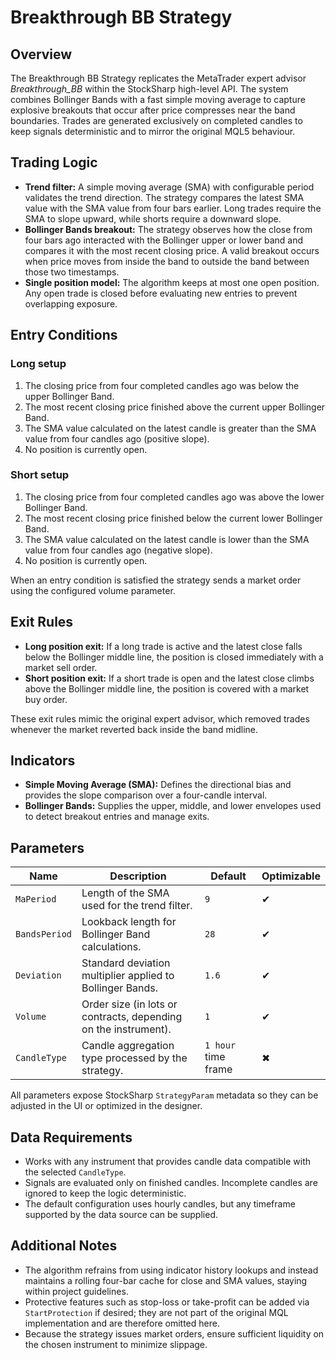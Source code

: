 # Breakthrough BB Strategy

## Overview
The Breakthrough BB Strategy replicates the MetaTrader expert advisor *Breakthrough_BB* within the StockSharp high-level API. The system combines Bollinger Bands with a fast simple moving average to capture explosive breakouts that occur after price compresses near the band boundaries. Trades are generated exclusively on completed candles to keep signals deterministic and to mirror the original MQL5 behaviour.

## Trading Logic
- **Trend filter:** A simple moving average (SMA) with configurable period validates the trend direction. The strategy compares the latest SMA value with the SMA value from four bars earlier. Long trades require the SMA to slope upward, while shorts require a downward slope.
- **Bollinger Bands breakout:** The strategy observes how the close from four bars ago interacted with the Bollinger upper or lower band and compares it with the most recent closing price. A valid breakout occurs when price moves from inside the band to outside the band between those two timestamps.
- **Single position model:** The algorithm keeps at most one open position. Any open trade is closed before evaluating new entries to prevent overlapping exposure.

## Entry Conditions
### Long setup
1. The closing price from four completed candles ago was below the upper Bollinger Band.
2. The most recent closing price finished above the current upper Bollinger Band.
3. The SMA value calculated on the latest candle is greater than the SMA value from four candles ago (positive slope).
4. No position is currently open.

### Short setup
1. The closing price from four completed candles ago was above the lower Bollinger Band.
2. The most recent closing price finished below the current lower Bollinger Band.
3. The SMA value calculated on the latest candle is lower than the SMA value from four candles ago (negative slope).
4. No position is currently open.

When an entry condition is satisfied the strategy sends a market order using the configured volume parameter.

## Exit Rules
- **Long position exit:** If a long trade is active and the latest close falls below the Bollinger middle line, the position is closed immediately with a market sell order.
- **Short position exit:** If a short trade is open and the latest close climbs above the Bollinger middle line, the position is covered with a market buy order.

These exit rules mimic the original expert advisor, which removed trades whenever the market reverted back inside the band midline.

## Indicators
- **Simple Moving Average (SMA):** Defines the directional bias and provides the slope comparison over a four-candle interval.
- **Bollinger Bands:** Supplies the upper, middle, and lower envelopes used to detect breakout entries and manage exits.

## Parameters
| Name | Description | Default | Optimizable |
| --- | --- | --- | --- |
| `MaPeriod` | Length of the SMA used for the trend filter. | `9` | ✔ |
| `BandsPeriod` | Lookback length for Bollinger Band calculations. | `28` | ✔ |
| `Deviation` | Standard deviation multiplier applied to Bollinger Bands. | `1.6` | ✔ |
| `Volume` | Order size (in lots or contracts, depending on the instrument). | `1` | ✔ |
| `CandleType` | Candle aggregation type processed by the strategy. | `1 hour` time frame | ✖ |

All parameters expose StockSharp `StrategyParam` metadata so they can be adjusted in the UI or optimized in the designer.

## Data Requirements
- Works with any instrument that provides candle data compatible with the selected `CandleType`.
- Signals are evaluated only on finished candles. Incomplete candles are ignored to keep the logic deterministic.
- The default configuration uses hourly candles, but any timeframe supported by the data source can be supplied.

## Additional Notes
- The algorithm refrains from using indicator history lookups and instead maintains a rolling four-bar cache for close and SMA values, staying within project guidelines.
- Protective features such as stop-loss or take-profit can be added via `StartProtection` if desired; they are not part of the original MQL implementation and are therefore omitted here.
- Because the strategy issues market orders, ensure sufficient liquidity on the chosen instrument to minimize slippage.
